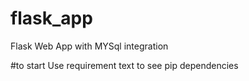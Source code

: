 # flask_app
Flask Web App with MYSql integration

#to start 
Use requirement text to see pip dependencies 

